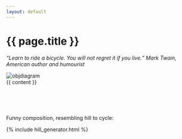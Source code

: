 ```yaml
---
layout: default
---
```


<h1>{{ page.title }}</h1> 

<p><i><q>Learn to ride a bicycle. You will not regret it if you live.</q> Mark Twain, American author and humourist</i></p>

<img src="{{ site.url }}/Downloads/Obr1.jpg" alt="objdiagram">

<div class="post">
  {{ content }}
</div>

</br></br></br>

<p>Funny composition, resembling hill to cycle: </p>

{% include hill_generator.html %}


